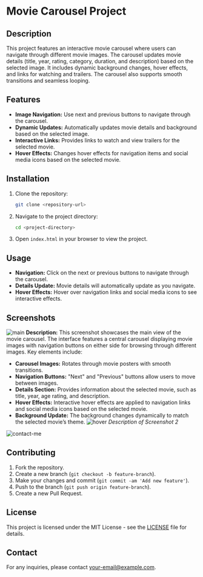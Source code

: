 
# Movie Carousel Project

## Description

This project features an interactive movie carousel where users can navigate through different movie images. The carousel updates movie details (title, year, rating, category, duration, and description) based on the selected image. It includes dynamic background changes, hover effects, and links for watching and trailers. The carousel also supports smooth transitions and seamless looping.

## Features

- **Image Navigation:** Use next and previous buttons to navigate through the carousel.
- **Dynamic Updates:** Automatically updates movie details and background based on the selected image.
- **Interactive Links:** Provides links to watch and view trailers for the selected movie.
- **Hover Effects:** Changes hover effects for navigation items and social media icons based on the selected movie.

## Installation

1. Clone the repository:
    ```bash
    git clone <repository-url>
    ```
2. Navigate to the project directory:
    ```bash
    cd <project-directory>
    ```
3. Open `index.html` in your browser to view the project.

## Usage

- **Navigation:** Click on the next or previous buttons to navigate through the carousel.
- **Details Update:** Movie details will automatically update as you navigate.
- **Hover Effects:** Hover over navigation links and social media icons to see interactive effects.

## Screenshots

![main](https://github.com/user-attachments/assets/503df10d-8b6d-40cf-b2e3-53404dea5156)
**Description:** This screenshot showcases the main view of the movie carousel. The interface features a central carousel displaying movie images with navigation buttons on either side for browsing through different images. Key elements include:

- **Carousel Images:** Rotates through movie posters with smooth transitions.
- **Navigation Buttons:** "Next" and "Previous" buttons allow users to move between images.
- **Details Section:** Provides information about the selected movie, such as title, year, age rating, and description.
- **Hover Effects:** Interactive hover effects are applied to navigation links and social media icons based on the selected movie.
- **Background Update:** The background changes dynamically to match the selected movie’s theme.
![hover](https://github.com/user-attachments/assets/5e6c3348-298c-4387-a33d-da3fc7555bcc)
*Description of Screenshot 2*

![contact-me](https://github.com/user-attachments/assets/ad1947ce-d5a6-40f6-94e0-413258e3d099)
## Contributing

1. Fork the repository.
2. Create a new branch (`git checkout -b feature-branch`).
3. Make your changes and commit (`git commit -am 'Add new feature'`).
4. Push to the branch (`git push origin feature-branch`).
5. Create a new Pull Request.

## License

This project is licensed under the MIT License - see the [LICENSE](LICENSE) file for details.

## Contact

For any inquiries, please contact [your-email@example.com](mailto:your-email@example.com).
